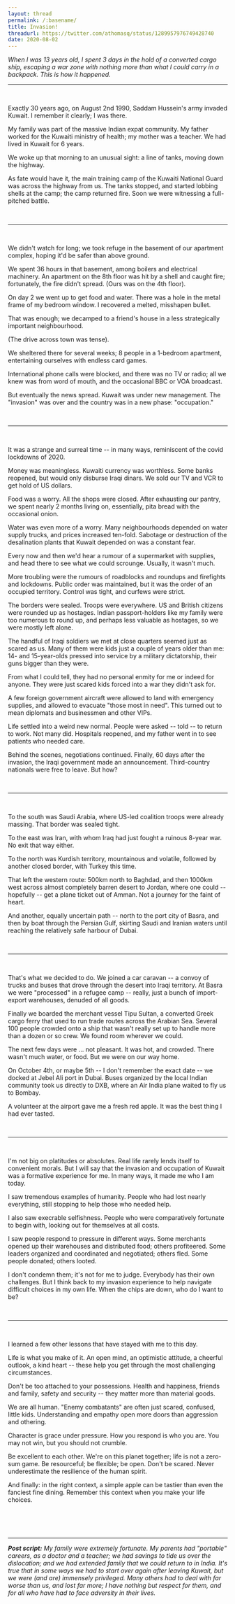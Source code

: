 ```yaml
---
layout: thread
permalink: /:basename/
title: Invasion!
threadurl: https://twitter.com/athomasq/status/1289957976749428740
date: 2020-08-02
---
```

*When I was 13 years old, I spent 3 days in the hold of a converted cargo ship, escaping a war zone with nothing more than what I could carry in a backpack.  This is how it happened.* 

----

<br/>


Exactly 30 years ago, on August 2nd 1990, Saddam Hussein's army invaded Kuwait.  I remember it clearly; I was there.

My family was part of the massive Indian expat community.  My father worked for the Kuwaiti ministry of health; my mother was a teacher.  We had lived in Kuwait for 6 years.

We woke up that morning to an unusual sight: a line of tanks, moving down the highway.

As fate would have it, the main training camp of the Kuwaiti National Guard was across the highway from us.  The tanks stopped, and started lobbing shells at the camp; the camp returned fire.  Soon we were witnessing a full-pitched battle.

<br/>

----

<br/>

We didn't watch for long; we took refuge in the basement of our apartment complex, hoping it'd be safer than above ground.

We spent 36 hours in that basement, among boilers and electrical machinery.  An apartment on the 8th floor was hit by a shell and caught fire; fortunately, the fire didn't spread.  (Ours was on the 4th floor).

On day 2 we went up to get food and water.  There was a hole in the metal frame of my bedroom window.  I recovered a melted, misshapen bullet.  

That was enough; we decamped to a friend's house in a less strategically important neighbourhood.  

(The drive across town was tense).

We sheltered there for several weeks; 8 people in a 1-bedroom apartment, entertaining ourselves with endless card games.  

International phone calls were blocked, and there was no TV or radio; all we knew was from word of mouth, and the occasional BBC or VOA broadcast.  

But eventually the news spread.  Kuwait was under new management.  The "invasion" was over and the country was in a new phase: "occupation."  


<br/>

----

<br/>


It was a strange and surreal time -- in many ways, reminiscent of the covid lockdowns of 2020.

Money was meaningless.  Kuwaiti currency was worthless.  Some banks reopened, but would only disburse Iraqi dinars.  We sold our TV and VCR to get hold of US dollars.

Food was a worry. All the shops were closed.  After exhausting our pantry, we spent nearly 2 months living on, essentially, pita bread with the occasional onion.

Water was even more of a worry.  Many neighbourhoods depended on water supply trucks, and prices increased ten-fold.  Sabotage or destruction of the desalination plants that Kuwait depended on was a constant fear.

Every now and then we'd hear a rumour of a supermarket with supplies, and head there to see what we could scrounge.  Usually, it wasn't much.

More troubling were the rumours of roadblocks and roundups and firefights and lockdowns.  Public order was maintained, but it was the order of an occupied territory.  Control was tight, and curfews were strict.

The borders were sealed.  Troops were everywhere.  US and British citizens were rounded up as hostages. Indian passport-holders like my family were too numerous to round up, and perhaps less valuable as hostages, so we were mostly left alone.

The handful of Iraqi soldiers we met at close quarters seemed just as scared as us.  Many of them were kids just a couple of years older than me: 14- and 15-year-olds pressed into service by a military dictatorship, their guns bigger than they were.

From what I could tell, they had no personal enmity for me or indeed for anyone.  They were just scared kids forced into a war they didn't ask for. 


A few foreign government aircraft were allowed to land with emergency supplies, and allowed to evacuate "those most in need".  This turned out to mean diplomats and businessmen and other VIPs.

Life settled into a weird new normal.  People were asked -- told -- to return to work.  Not many did.  Hospitals reopened, and my father went in to see patients who needed care.

Behind the scenes, negotiations continued.  Finally, 60 days after the invasion, the Iraqi government made an announcement.  Third-country nationals were free to leave.  But how?

<br/>

----

<br/>

To the south was Saudi Arabia, where US-led coalition troops were already massing.  That border was sealed tight.

To the east was Iran, with whom Iraq had just fought a ruinous 8-year war.  No exit that way either.

To the north was Kurdish territory, mountainous and volatile, followed by another closed border, with Turkey this time.

That left the western route: 500km north to Baghdad, and then 1000km west across almost completely barren desert to Jordan, where one could -- hopefully -- get a plane ticket out of Amman.  Not a journey for the faint of heart.

And another, equally uncertain path -- north to the port city of Basra, and then by boat through the Persian Gulf, skirting Saudi and Iranian waters until reaching the relatively safe harbour of Dubai.


<br/>

----

<br/>


That's what we decided to do.  We joined a car caravan -- a convoy of trucks and buses that drove through the desert into Iraqi territory.  At Basra we were "processed" in a refugee camp -- really, just a bunch of import-export warehouses, denuded of all goods.  

Finally we boarded the merchant vessel Tipu Sultan, a converted Greek cargo ferry that used to run trade routes across the Arabian Sea.  Several 100 people crowded onto a ship that wasn't really set up to handle more than a dozen or so crew.  We found room wherever we could.

The next few days were ... not pleasant.  It was hot, and crowded.  There wasn't much water, or food.  But we were on our way home.

On October 4th, or maybe 5th -- I don't remember the exact date -- we docked at Jebel Ali port in Dubai.  Buses organized by the local Indian community took us directly to DXB, where an Air India plane waited to fly us to Bombay.

A volunteer at the airport gave me a fresh red apple.  It was the best thing I had ever tasted.  


<br/>

----

<br/>


I'm not big on platitudes or absolutes.  Real life rarely lends itself to convenient morals.  But I will say that the invasion and occupation of Kuwait was a formative experience for me.  In many ways, it made me who I am today.

I saw tremendous examples of humanity.  People who had lost nearly everything, still stopping to help those who needed help.  

I also saw execrable selfishness.  People who were comparatively fortunate to begin with, looking out for themselves at all costs.

I saw people respond to pressure in different ways.  Some merchants opened up their warehouses and distributed food; others profiteered.  Some leaders organized and coordinated and negotiated; others fled.  Some people donated; others looted.

I don't condemn them; it's not for me to judge.  Everybody has their own challenges.  But I think back to my invasion experience to help navigate difficult choices in my own life.  When the chips are down, who do I want to be?


<br/>

----

<br/>


I learned a few other lessons that have stayed with me to this day.

Life is what you make of it.  An open mind, an optimistic attitude, a cheerful outlook, a kind heart -- these help you get through the most challenging circumstances.  

Don't be too attached to your possessions.  Health and happiness, friends and family, safety and security -- they matter more than material goods. 

We are all human.  "Enemy combatants" are often just scared, confused, little kids.  Understanding and empathy open more doors than aggression and othering.

Character is grace under pressure.  How you respond is who you are.  You may not win, but you should not crumble. 

Be excellent to each other.  We're on this planet together; life is not a zero-sum game.  Be resourceful; be flexible; be open.  Don't be scared.  Never underestimate the resilience of the human spirit.

And finally: in the right context, a simple apple can be tastier than even the fanciest fine dining.  Remember this context when you make your life choices. 

<br/>
<br/>
<br/>


----

<i><b>Post script:</b> My family were extremely fortunate.  My parents had "portable" careers, as a doctor and a teacher; we had savings to tide us over the dislocation; and we had extended family that we could return to in India.  It's true that in some ways we had to start over again after leaving Kuwait, but we were (and are) immensely privileged.  Many others had to deal with far worse than us, and lost far more; I have nothing but respect for them, and for all who have had to face adversity in their lives.</i>
